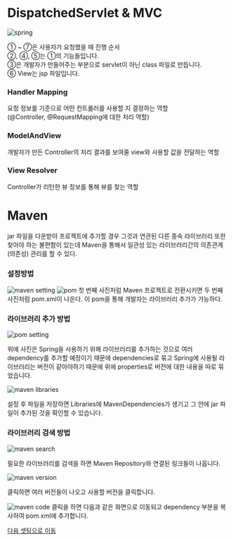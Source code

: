 
 # DispatchedServlet & MVC

![spring](https://user-images.githubusercontent.com/38309884/86424289-1d35fc80-bd1d-11ea-8454-cbb33c29a765.png)
  
① ~ ⑦은 사용자가 요청했을 때 진행 순서  
②, ④, ⑤는 ①의 기능들입니다.  
③은 개발자가 만들어주는 부분으로 servlet이 아닌 class 파일로 만듭니다.  
⑥ View는 jsp 파일입니다.
  
### Handler Mapping  
요청 정보를 기준으로 어떤 컨트롤러를 사용할 지 결정하는 역할  
(@Controller, @RequestMapping에 대한 처리 역할)  
  
### ModelAndView  
개발자가 만든 Controller의 처리 결과를 보여줄 view와 사용할 값을 전달하는 역할  
  
### View Resolver  
Controller가 리턴한 뷰 정보를 통해 뷰를 찾는 역할  
  
# Maven
jar 파일을 다운받아 프로젝트에 추가할 경우 그것과 연관된 다른 종속 라이브러리 또한 찾아야 하는 불편함이 있는데 Maven을 통해서 일관성 있는 라이브러리간의 의존관계 (의존성) 관리를 할 수 있다.  
  
### 설정방법
![maven setting](https://user-images.githubusercontent.com/38309884/86428217-2d52d980-bd27-11ea-9a6b-f7dc7f646298.png)
![pom](https://user-images.githubusercontent.com/38309884/86429026-3b095e80-bd29-11ea-8f0c-ecf190da8190.png)
첫 번째 사진처럼 Maven 프로젝트로 전환시키면 두 번째 사진처럼 pom.xml이 나온다. 
이 pom을 통해 개발자는 라이브러리 추가가 가능하다.
  
### 라이브러리 추가 방법

![pom setting](https://user-images.githubusercontent.com/38309884/86429579-f5e62c00-bd2a-11ea-8ab2-b9d7c184cb1d.png)
  
위에 사진은 Spring을 사용하기 위해 라이브러리를 추가하는 것으로 여러 dependency를 추가할 예정이기 때문에 dependencies로 묶고 Spring에 사용될 라이브러리는 버전이 같아야하기 때문에 위에 properties로 버전에 대한 내용을 따로 묶었습니다.
  
![maven libraries](https://user-images.githubusercontent.com/38309884/86429603-07c7cf00-bd2b-11ea-804f-777f002a90a0.png)
  
설정 후 파일을 저장하면 Libraries에 MavenDependencies가 생기고 그 안에 jar 파일이 추가된 것을 확인할 수 있습니다.
  
### 라이브러리 검색 방법
![maven search](https://user-images.githubusercontent.com/38309884/86430437-4068a800-bd2d-11ea-8795-198425e96b99.png)
  
필요한 라이브러리를 검색을 하면 Maven Repository와 연결된 링크들이 나옵니다.
  
![maven version](https://user-images.githubusercontent.com/38309884/86430451-478fb600-bd2d-11ea-8b8e-f75491e684a4.png)
  
클릭하면 여러 버전들이 나오고 사용할 버전을 클릭합니다.  
  
![maven code](https://user-images.githubusercontent.com/38309884/86430459-4c546a00-bd2d-11ea-97d4-1fdce22fdac3.png)
클릭을 하면 다음과 같은 화면으로 이동되고 dependency 부분을 복사하여 pom.xml에 추가합니다.  
  
[다음 셋팅으로 이동]


[다음 셋팅으로 이동]:https://github.com/ttuseong/SpringStudy/tree/master/webapp/WEB-INF